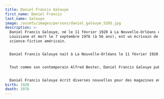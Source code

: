 ```yaml
---
title: Daniel Francis Galouye
first_name: Daniel Francis
last_name: Galouye
image: /assets/images/persons/daniel_galouye_5205.jpg
description: >-
  Daniel Francis Galouye, né le 11 février 1920 à La Nouvelle-Orléans en
  Louisiane et mort le 7 septembre 1976 (à 56 ans), est un écrivain de
  science-fiction américain.


  Daniel Francis Galouye nait à La Nouvelle-Orléans le 11 février 1920 et décède le 7 septembre 1976 au même endroit. Galouye est pilote de l'US Navy pendant la Seconde Guerre mondiale entre 1942 et 1946. Il suit des études à l'École aéronavale de Pensacola, sort avec le grade de lieutenant et commence une carrière de reporter, puis comme éditeur de 1956 à 1967, époque à laquelle sa santé fragile le contraint à cesser ses activités professionnelles. Son état de santé ne cesse de se dégrader jusqu'à sa mort à l'âge de 56 ans.


  Tout comme son contemporain Alfred Bester, Daniel Francis Galouye publie un nombre relativement restreint de romans à succès sans jamais embrasser directement la carrière d'écrivain. S'il avait vécu à New York qui était à cette époque le point de convergence des publications liées à la science-fiction, sa carrière aurait peut-être pris un autre tournant.


  Daniel Francis Galouye écrit diverses nouvelles pour des magazines entre les années 1950 et 1960. Il est également l'auteur de romans remarqués comme Simulacron 3 qui fut adapté en plusieurs épisodes pour une série télévisée allemande en 1973 intitulée Le Monde sur le fil (Welt am Draht), réalisée par Rainer Werner Fassbinder, et portée à l'écran en 1999 sous le titre Passé virtuel (The Thirteenth Floor).
birth: 1920
death: 1976
---
```

